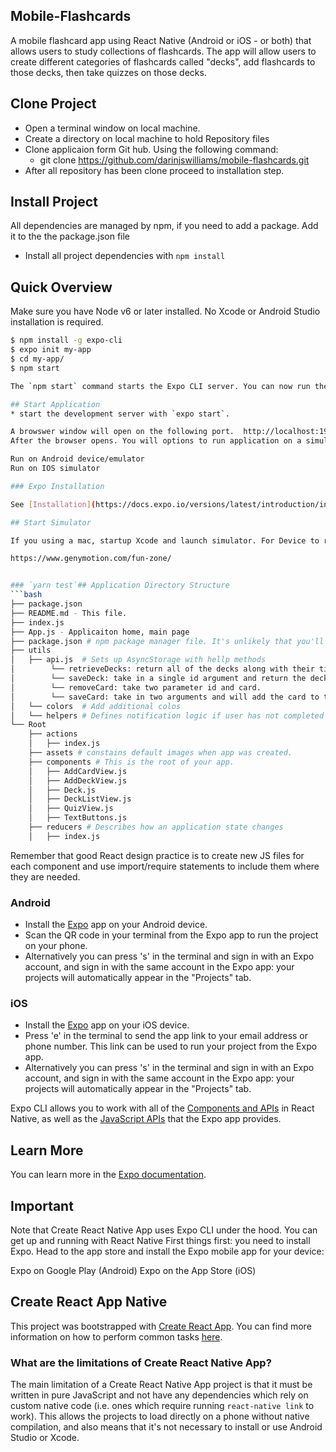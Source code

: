 ## Mobile-Flashcards
A mobile flashcard app using React Native (Android or iOS - or both) that allows users to study collections of flashcards. The app will allow users to create different categories of flashcards called "decks", add flashcards to those decks, then take quizzes on those decks.


## Clone Project

* Open a terminal window on local machine.
* Create a directory on local machine to hold Repository files
* Clone applicaion form Git hub. Using the following command:
    * git clone https://github.com/darinjswilliams/mobile-flashcards.git
* After all repository has been clone proceed to installation step.


## Install Project

All dependencies are managed by npm, if you need to add a package. Add it to the the package.json file

* Install all project dependencies with `npm install`

## Quick Overview

Make sure you have Node v6 or later installed. No Xcode or Android Studio installation is required.

```sh
$ npm install -g expo-cli
$ expo init my-app
$ cd my-app/
$ npm start

The `npm start` command starts the Expo CLI server. You can now run the project on your phone by using the Expo app.

## Start Application
* start the development server with `expo start`.

A browswer window will open on the following port.  http://localhost:19002/
After the browser opens. You will options to run application on a simulator 

Run on Android device/emulator
Run on IOS simulator

### Expo Installation

See [Installation](https://docs.expo.io/versions/latest/introduction/installation).

## Start Simulator

If you using a mac, startup Xcode and launch simulator. For Device to run on Android it is best to download and install `genymotion`. Visit link below for informaton on downloading and installing genymotion:

https://www.genymotion.com/fun-zone/


### `yarn test`## Application Directory Structure
```bash
├── package.json
├── README.md - This file.
├── index.js
├── App.js - Applicaiton home, main page
├── package.json # npm package manager file. It's unlikely that you'll need to modify this. 
├── utils
│   ├── api.js  # Sets up AsyncStorage with hellp methods
│        └── retrieveDecks: return all of the decks along with their titles, questions, and answers. 
│        └── saveDeck: take in a single id argument and return the deck associated with that id. 
│        └── removeCard: take two parameter id and card. 
│        └── saveCard: take in two arguments and will add the card to the list of questions for the deck 
│   └── colors  # Add additional colos
│   └── helpers # Defines notification logic if user has not completed at least one Quiz for that day
└── Root
    ├── actions 
    │   ├── index.js
    ├── assets # constains default images when app was created.
    ├── components # This is the root of your app. 
    │   ├── AddCardView.js
    │   ├── AddDeckView.js
    │   ├── Deck.js
    │   ├── DeckListView.js
    │   ├── QuizView.js
    │   ├── TextButtons.js
    ├── reducers # Describes how an application state changes
    │   ├── index.js

```

Remember that good React design practice is to create new JS files for each component and use import/require statements to include them where they are needed.

### Android

- Install the [Expo](https://expo.io) app on your Android device.
- Scan the QR code in your terminal from the Expo app to run the project on your phone.
- Alternatively you can press 's' in the terminal and sign in with an Expo account, and sign in with the same account in the Expo app: your projects will automatically appear in the "Projects" tab.

### iOS

- Install the [Expo](https://expo.io) app on your iOS device.
- Press 'e' in the terminal to send the app link to your email address or phone number. This link can be used to run your project from the Expo app.
- Alternatively you can press 's' in the terminal and sign in with an Expo account, and sign in with the same account in the Expo app: your projects will automatically appear in the "Projects" tab.

Expo CLI allows you to work with all of the [Components and APIs](https://facebook.github.io/react-native/docs/getting-started.html) in React Native, as well as the [JavaScript APIs](https://docs.expo.io/versions/latest/sdk/index.html) that the Expo app provides.

## Learn More

You can learn more in the [Expo documentation](https://github.com/expo/expo#-documentation).


## Important
Note that Create React Native App uses Expo CLI under the hood. You can get up and running with React Native 
First things first: you need to install Expo. Head to the app store and install the Expo mobile app for your device:

Expo on Google Play (Android)
Expo on the App Store (iOS)

## Create React App Native

This project was bootstrapped with [Create React App](https://facebook.github.io/react-native/docs/getting-started). You can find more information on how to perform common tasks [here](https://facebook.github.io/react-native/docs/tutorial).

### What are the limitations of Create React Native App?

The main limitation of a Create React Native App project is that it must be written in pure JavaScript and not have any dependencies which rely on custom native code (i.e. ones which require running `react-native link` to work). This allows the projects to load directly on a phone without native compilation, and also means that it's not necessary to install or use Android Studio or Xcode.



